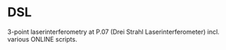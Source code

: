 # DSL
3-point laserinterferometry at P.07 (Drei Strahl Laserinterferometer) incl. various ONLINE scripts.
